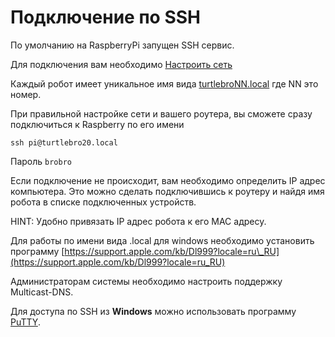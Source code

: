 # Подключение по SSH

По умолчанию на RaspberryPi запущен SSH сервис.

Для подключения вам необходимо [Настроить сеть](networking.md)

Каждый робот имеет уникальное имя вида [turtlebroNN.local](http://turtlebronn.local/) где NN это номер.

При правильной настройке сети и вашего роутера, вы сможете сразу подключиться к Raspberry по его имени

```text
ssh pi@turtlebro20.local
```

Пароль `brobro`

Если подключение не происходит, вам необходимо определить IP адрес компьютера. Это можно сделать подключившись к роутеру и найдя имя робота в списке подключенных устройств.

HINT: Удобно привязать IP адрес робота к его MAC адресу.

Для работы по имени вида .local для windows необходимо установить программу [https://support.apple.com/kb/Dl999?locale=ru\_RU](https://support.apple.com/kb/Dl999?locale=ru_RU)

Администраторам системы необходимо настроить поддержку Multicast-DNS.

Для доступа по SSH из **Windows** можно использовать программу [PuTTY](https://www.chiark.greenend.org.uk/~sgtatham/putty/latest.html).

